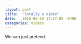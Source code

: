 ```yaml
---
layout: post
title:  "Totally a video"
date:   2016-06-19 17:37:09 -0400
categories: videos
---
```


We can just pretend.